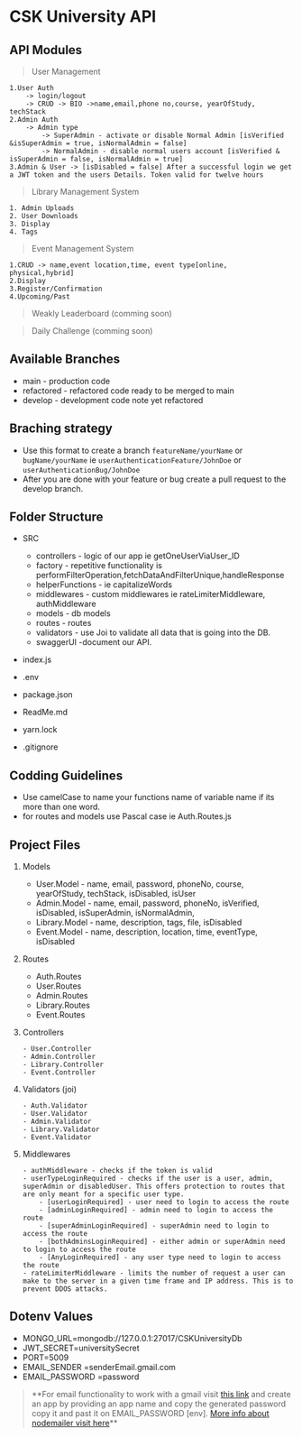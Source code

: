 # CSK University API

## API Modules

> User Management

    1.User Auth
        -> login/logout
        -> CRUD -> BIO ->name,email,phone no,course, yearOfStudy, techStack
    2.Admin Auth
        -> Admin type
            -> SuperAdmin - activate or disable Normal Admin [isVerified &isSuperAdmin = true, isNormalAdmin = false]
            -> NormalAdmin - disable normal users account [isVerified & isSuperAdmin = false, isNormalAdmin = true]
    3.Admin & User -> [isDisabled = false] After a successful login we get a JWT token and the users Details. Token valid for twelve hours

> Library Management System

    1. Admin Uploads
    2. User Downloads
    3. Display
    4. Tags

> Event Management System

    1.CRUD -> name,event location,time, event type[online, physical,hybrid]
    2.Display
    3.Register/Confirmation
    4.Upcoming/Past

> Weakly Leaderboard (comming soon)

> Daily Challenge (comming soon)

## Available Branches

- main - production code
- refactored - refactored code ready to be merged to main
- develop - development code note yet refactored

## Braching strategy

- Use this format to create a branch `featureName/yourName` or `bugName/yourName` ie `userAuthenticationFeature/JohnDoe` or `userAuthenticationBug/JohnDoe`
- After you are done with your feature or bug create a pull request to the develop branch.

## Folder Structure

- SRC

  - controllers - logic of our app ie getOneUserViaUser_ID
  - factory - repetitive functionality is performFilterOperation,fetchDataAndFilterUnique,handleResponse
  - helperFunctions - ie capitalizeWords
  - middlewares - custom middlewares ie rateLimiterMiddleware, authMiddleware
  - models - db models
  - routes - routes
  - validators - use Joi to validate all data that is going into the DB.
  - swaggerUI -document our API.

- index.js
- .env
- package.json
- ReadMe.md
- yarn.lock
- .gitignore

## Codding Guidelines

- Use camelCase to name your functions name of variable name if its more than one word.
- for routes and models use Pascal case ie Auth.Routes.js

## Project Files

1.  Models

    - User.Model - name, email, password, phoneNo, course, yearOfStudy, techStack, isDisabled, isUser
    - Admin.Model - name, email, password, phoneNo, isVerified, isDisabled, isSuperAdmin, isNormalAdmin,
    - Library.Model - name, description, tags, file, isDisabled
    - Event.Model - name, description, location, time, eventType, isDisabled

2.  Routes

    - Auth.Routes
    - User.Routes
    - Admin.Routes
    - Library.Routes
    - Event.Routes

3.  Controllers

        - User.Controller
        - Admin.Controller
        - Library.Controller
        - Event.Controller

4.  Validators (joi)

        - Auth.Validator
        - User.Validator
        - Admin.Validator
        - Library.Validator
        - Event.Validator

5.  Middlewares

        - authMiddleware - checks if the token is valid
        - userTypeLoginRequired - checks if the user is a user, admin, superAdmin or disabledUser. This offers protection to routes that are only meant for a specific user type.
            - [userLoginRequired] - user need to login to access the route
            - [adminLoginRequired] - admin need to login to access the route
            - [superAdminLoginRequired] - superAdmin need to login to access the route
            - [bothAdminsLoginRequired] - either admin or superAdmin need to login to access the route
            - [AnyLoginRequired] - any user type need to login to access the route
        - rateLimiterMiddleware - limits the number of request a user can make to the server in a given time frame and IP address. This is to prevent DDOS attacks.

## Dotenv Values

- MONGO_URL=mongodb://127.0.0.1:27017/CSKUniversityDb
- JWT_SECRET=universitySecret
- PORT=5009
- EMAIL_SENDER =senderEmail.gmail.com
- EMAIL_PASSWORD =password

> \*\*For email functionality to work with a gmail visit [this link](https://myaccount.google.com/apppasswords?pli=1&rapt=AEjHL4MAyZMTo4Iu6mJAeW1ZhLXbUgJpVRUsRnEsDAM4Nfk5lQHlWRP-1ovJgOhbcFqQ0Kx-a_oAtdUYxjFpXR3Lgiu6_2E5sw) and create an app by providing an app name and copy the generated password copy it and past it on EMAIL_PASSWORD [env]. [More info about nodemailer visit here](https://nodemailer.com/usage/using-gmail/)\*\*
